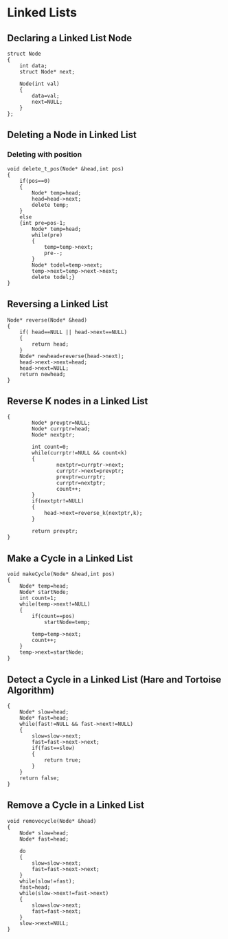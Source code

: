# Linked Lists 

## Declaring a Linked List Node 
```
struct Node
{
	int data;
	struct Node* next;

	Node(int val)
	{
		data=val;
		next=NULL;
	}
};
```
## Deleting a Node in Linked List

### Deleting with position 
```
void delete_t_pos(Node* &head,int pos)
{
	if(pos==0)
	{
		Node* temp=head;
		head=head->next;
		delete temp;
	}
	else
	{int pre=pos-1;
		Node* temp=head;
		while(pre)
		{
			temp=temp->next;
			pre--;
		}
		Node* todel=temp->next;
		temp->next=temp->next->next;
		delete todel;}
}
```
## Reversing a Linked List 
```
Node* reverse(Node* &head)
{
	if( head==NULL || head->next==NULL)
	{
		return head;
	}
	Node* newhead=reverse(head->next);
	head->next->next=head;
	head->next=NULL;
	return newhead;
}
```

## Reverse K nodes in a Linked List 
```
{
		Node* prevptr=NULL;
		Node* currptr=head;
		Node* nextptr;

		int count=0;
		while(currptr!=NULL && count<k)
		{
				nextptr=currptr->next;
				currptr->next=prevptr;
				prevptr=currptr;
				currptr=nextptr;
				count++;
		}
		if(nextptr!=NULL)
		{
			head->next=reverse_k(nextptr,k);
		}

		return prevptr;
}
```
## Make a Cycle in a Linked List 
```
void makeCycle(Node* &head,int pos)
{
	Node* temp=head;
	Node* startNode;
	int count=1;
	while(temp->next!=NULL)
	{
		if(count==pos)
			startNode=temp;

		temp=temp->next;
		count++;
	}
	temp->next=startNode;
}

```

## Detect a Cycle in a Linked List (Hare and Tortoise Algorithm)
```
{
	Node* slow=head;
	Node* fast=head;
	while(fast!=NULL && fast->next!=NULL)
	{
		slow=slow->next;
		fast=fast->next->next;
		if(fast==slow)
		{
			return true;
		}
	}
	return false;
}
```

## Remove a Cycle in a Linked List 
```
void removecycle(Node* &head)
{
	Node* slow=head;
	Node* fast=head;

	do
	{
		slow=slow->next;
		fast=fast->next->next;
	}
	while(slow!=fast);
	fast=head;
	while(slow->next!=fast->next)
	{
		slow=slow->next;
		fast=fast->next;
	}
	slow->next=NULL;
}

```
